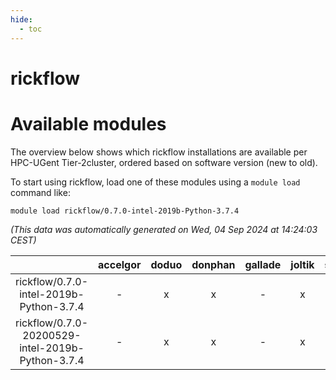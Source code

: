 ```yaml
---
hide:
  - toc
---
```


rickflow
========

# Available modules


The overview below shows which rickflow installations are available per HPC-UGent Tier-2cluster, ordered based on software version (new to old).

To start using rickflow, load one of these modules using a `module load` command like:

```shell
module load rickflow/0.7.0-intel-2019b-Python-3.7.4
```

*(This data was automatically generated on Wed, 04 Sep 2024 at 14:24:03 CEST)*  

| |accelgor|doduo|donphan|gallade|joltik|shinx|skitty|
| :---: | :---: | :---: | :---: | :---: | :---: | :---: | :---: |
|rickflow/0.7.0-intel-2019b-Python-3.7.4|-|x|x|-|x|-|x|
|rickflow/0.7.0-20200529-intel-2019b-Python-3.7.4|-|x|x|-|x|-|x|
